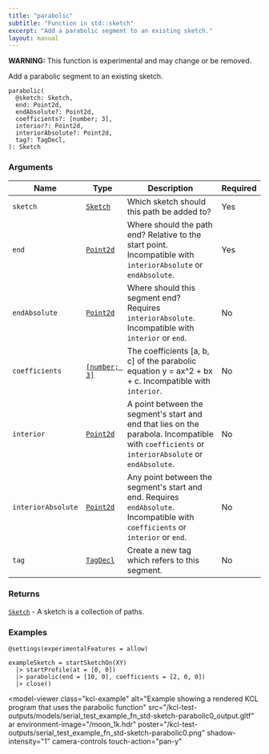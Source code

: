 ```yaml
---
title: "parabolic"
subtitle: "Function in std::sketch"
excerpt: "Add a parabolic segment to an existing sketch."
layout: manual
---
```


**WARNING:** This function is experimental and may change or be removed.

Add a parabolic segment to an existing sketch.

```kcl
parabolic(
  @sketch: Sketch,
  end: Point2d,
  endAbsolute?: Point2d,
  coefficients?: [number; 3],
  interior?: Point2d,
  interiorAbsolute?: Point2d,
  tag?: TagDecl,
): Sketch
```



### Arguments

| Name | Type | Description | Required |
|----------|------|-------------|----------|
| `sketch` | [`Sketch`](/docs/kcl-std/types/std-types-Sketch) | Which sketch should this path be added to? | Yes |
| `end` | [`Point2d`](/docs/kcl-std/types/std-types-Point2d) | Where should the path end? Relative to the start point. Incompatible with `interiorAbsolute` or `endAbsolute`. | Yes |
| `endAbsolute` | [`Point2d`](/docs/kcl-std/types/std-types-Point2d) | Where should this segment end? Requires `interiorAbsolute`. Incompatible with `interior` or `end`. | No |
| `coefficients` | [`[number; 3]`](/docs/kcl-std/types/std-types-number) | The coefficients [a, b, c] of the parabolic equation y = ax^2 + bx + c. Incompatible with `interior`. | No |
| `interior` | [`Point2d`](/docs/kcl-std/types/std-types-Point2d) | A point between the segment's start and end that lies on the parabola. Incompatible with `coefficients` or `interiorAbsolute` or `endAbsolute`. | No |
| `interiorAbsolute` | [`Point2d`](/docs/kcl-std/types/std-types-Point2d) | Any point between the segment's start and end. Requires `endAbsolute`. Incompatible with `coefficients` or `interior` or `end`. | No |
| `tag` | [`TagDecl`](/docs/kcl-std/types/std-types-TagDecl) | Create a new tag which refers to this segment. | No |

### Returns

[`Sketch`](/docs/kcl-std/types/std-types-Sketch) - A sketch is a collection of paths.


### Examples

```kcl
@settings(experimentalFeatures = allow)

exampleSketch = startSketchOn(XY)
  |> startProfile(at = [0, 0])
  |> parabolic(end = [10, 0], coefficients = [2, 0, 0])
  |> close()

```


<model-viewer
  class="kcl-example"
  alt="Example showing a rendered KCL program that uses the parabolic function"
  src="/kcl-test-outputs/models/serial_test_example_fn_std-sketch-parabolic0_output.gltf"
  ar
  environment-image="/moon_1k.hdr"
  poster="/kcl-test-outputs/serial_test_example_fn_std-sketch-parabolic0.png"
  shadow-intensity="1"
  camera-controls
  touch-action="pan-y"
>
</model-viewer>


